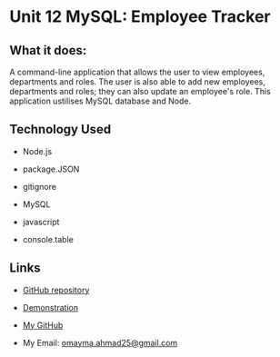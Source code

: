 # Unit 12 MySQL: Employee Tracker

## What it does:
A command-line application that allows the user to view employees, departments and roles. The user is also able to add new employees, departments and roles; they can also update an employee's role. This application ustilises MySQL database and Node.

## Technology Used

* Node.js 

* package.JSON

* gitignore

* MySQL

* javascript

* console.table

## Links
 
* [GitHub repository](https://github.com/omaymaahmad/week-12-sql-employee-tracker) 

* [Demonstration](https://drive.google.com/file/d/1gZvYNHHFkEogoEK45BQ0KdEux4AXhr6P/view?usp=sharing) 

* [My GitHub](https://github.com/omaymaahmad)  

* My Email: <omayma.ahmad25@gmail.com>